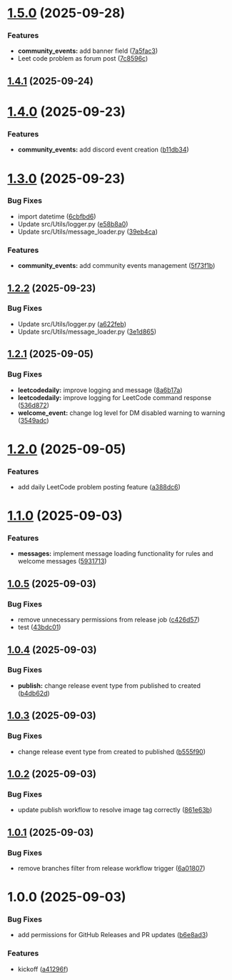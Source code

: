 # [1.5.0](https://github.com/craft-code-club/craft-code-club-discord-bot/compare/v1.4.1...v1.5.0) (2025-09-28)


### Features

* **community_events:** add banner field ([7a5fac3](https://github.com/craft-code-club/craft-code-club-discord-bot/commit/7a5fac3158b575346c071a49a7deddc6959f96a0))
* Leet code problem as forum post ([7c8596c](https://github.com/craft-code-club/craft-code-club-discord-bot/commit/7c8596c0708188252aba876a7448b0a568c613ce))

## [1.4.1](https://github.com/craft-code-club/craft-code-club-discord-bot/compare/v1.4.0...v1.4.1) (2025-09-24)

# [1.4.0](https://github.com/craft-code-club/craft-code-club-discord-bot/compare/v1.3.0...v1.4.0) (2025-09-23)


### Features

* **community_events:** add discord event creation ([b11db34](https://github.com/craft-code-club/craft-code-club-discord-bot/commit/b11db34da87d9d347ce31865e428c01cb4447d49))

# [1.3.0](https://github.com/craft-code-club/craft-code-club-discord-bot/compare/v1.2.2...v1.3.0) (2025-09-23)


### Bug Fixes

* import datetime ([6cbfbd6](https://github.com/craft-code-club/craft-code-club-discord-bot/commit/6cbfbd689a790782455e194d1f5cdfa634de05e7))
* Update src/Utils/logger.py ([e58b8a0](https://github.com/craft-code-club/craft-code-club-discord-bot/commit/e58b8a0f39098ae2d5c0ef395faff4febad971b4))
* Update src/Utils/message_loader.py ([39eb4ca](https://github.com/craft-code-club/craft-code-club-discord-bot/commit/39eb4ca5961df89e8293af1eb2bff37dde88d3d0))


### Features

* **community_events:** add community events management ([5f73f1b](https://github.com/craft-code-club/craft-code-club-discord-bot/commit/5f73f1b1d8a3f7fc864e464c35530a2eeca6498d))

## [1.2.2](https://github.com/craft-code-club/craft-code-club-discord-bot/compare/v1.2.1...v1.2.2) (2025-09-23)


### Bug Fixes

* Update src/Utils/logger.py ([a622feb](https://github.com/craft-code-club/craft-code-club-discord-bot/commit/a622feb293bb88b04f46876882a9ea3fb41f4b4d))
* Update src/Utils/message_loader.py ([3e1d865](https://github.com/craft-code-club/craft-code-club-discord-bot/commit/3e1d8655f324d53b40b60efe6cb9c56aa8bd4e5a))

## [1.2.1](https://github.com/craft-code-club/craft-code-club-discord-bot/compare/v1.2.0...v1.2.1) (2025-09-05)


### Bug Fixes

* **leetcodedaily:** improve logging and message ([8a6b17a](https://github.com/craft-code-club/craft-code-club-discord-bot/commit/8a6b17a91bfd004aba4bc764955fcb14724172df))
* **leetcodedaily:** improve logging for LeetCode command response ([536d872](https://github.com/craft-code-club/craft-code-club-discord-bot/commit/536d8723d912b201726b5a78f7342397e92713c5))
* **welcome_event:** change log level for DM disabled warning to warning ([3549adc](https://github.com/craft-code-club/craft-code-club-discord-bot/commit/3549adc01b73603e7b4e8d491424a7fa45fcd280))

# [1.2.0](https://github.com/craft-code-club/craft-code-club-discord-bot/compare/v1.1.0...v1.2.0) (2025-09-05)


### Features

* add daily LeetCode problem posting feature ([a388dc6](https://github.com/craft-code-club/craft-code-club-discord-bot/commit/a388dc64e7fd9965f5a6815c5b48010266b44ba4))

# [1.1.0](https://github.com/craft-code-club/craft-code-club-discord-bot/compare/v1.0.5...v1.1.0) (2025-09-03)


### Features

* **messages:** implement message loading functionality for rules and welcome messages ([5931713](https://github.com/craft-code-club/craft-code-club-discord-bot/commit/59317132ef5ef856dbc4cbd37f08bbfa9fcd6cb8))

## [1.0.5](https://github.com/craft-code-club/craft-code-club-discord-bot/compare/v1.0.4...v1.0.5) (2025-09-03)


### Bug Fixes

* remove unnecessary permissions from release job ([c426d57](https://github.com/craft-code-club/craft-code-club-discord-bot/commit/c426d570886efe78a55402bd9b66ba6cbfcb98e6))
* test ([43bdc01](https://github.com/craft-code-club/craft-code-club-discord-bot/commit/43bdc019feae8958314cbb2aa0f9818ae0dc4be0))

## [1.0.4](https://github.com/craft-code-club/craft-code-club-discord-bot/compare/v1.0.3...v1.0.4) (2025-09-03)


### Bug Fixes

* **publish:** change release event type from published to created ([b4db62d](https://github.com/craft-code-club/craft-code-club-discord-bot/commit/b4db62dc49a88cca3db1a257a36add3f2ba4a5dd))

## [1.0.3](https://github.com/craft-code-club/craft-code-club-discord-bot/compare/v1.0.2...v1.0.3) (2025-09-03)


### Bug Fixes

* change release event type from created to published ([b555f90](https://github.com/craft-code-club/craft-code-club-discord-bot/commit/b555f90ffc0443208695811c16e6c475cad3b332))

## [1.0.2](https://github.com/craft-code-club/craft-code-club-discord-bot/compare/v1.0.1...v1.0.2) (2025-09-03)


### Bug Fixes

* update publish workflow to resolve image tag correctly ([861e63b](https://github.com/craft-code-club/craft-code-club-discord-bot/commit/861e63b6fd06c42c6b7401120ca93303bfee553f))

## [1.0.1](https://github.com/craft-code-club/craft-code-club-discord-bot/compare/v1.0.0...v1.0.1) (2025-09-03)


### Bug Fixes

* remove branches filter from release workflow trigger ([6a01807](https://github.com/craft-code-club/craft-code-club-discord-bot/commit/6a01807fd316e4c74b2037e9b0a4b6a5aa50b5f3))

# 1.0.0 (2025-09-03)


### Bug Fixes

* add permissions for GitHub Releases and PR updates ([b6e8ad3](https://github.com/craft-code-club/craft-code-club-discord-bot/commit/b6e8ad3ca9e87423673313f5bd96bf4c83905a41))


### Features

* kickoff ([a41296f](https://github.com/craft-code-club/craft-code-club-discord-bot/commit/a41296f8460433c29fef55df0f9a98c19e41079d))

